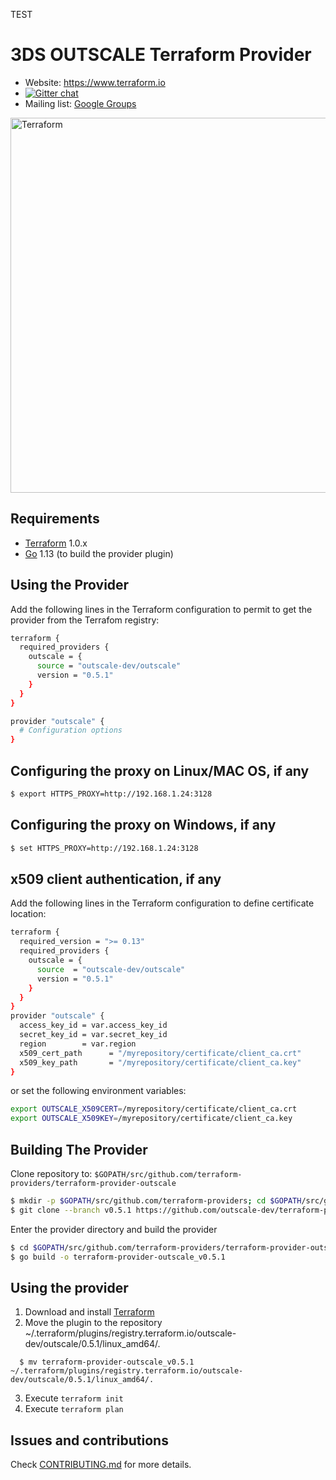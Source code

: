 TEST


3DS OUTSCALE Terraform Provider
===============================

- Website: https://www.terraform.io
- [![Gitter chat](https://badges.gitter.im/hashicorp-terraform/Lobby.png)](https://gitter.im/hashicorp-terraform/Lobby)
- Mailing list: [Google Groups](http://groups.google.com/group/terraform-tool)

<img alt="Terraform" src="https://www.terraform.io/assets/images/logo-hashicorp-3f10732f.svg" width="600px">

Requirements
------------

-	[Terraform](https://www.terraform.io/downloads.html) 1.0.x
-	[Go](https://golang.org/doc/install) 1.13 (to build the provider plugin)


Using the Provider
------------------

Add the following lines in the Terraform configuration to permit to get the provider from the Terrafom registry:

```sh
terraform {
  required_providers {
    outscale = {
      source = "outscale-dev/outscale"
      version = "0.5.1"
    }
  }
}

provider "outscale" {
  # Configuration options
}
```

Configuring the proxy on Linux/MAC OS, if any
---------------------------------------------

```sh
$ export HTTPS_PROXY=http://192.168.1.24:3128
```

Configuring the proxy on Windows, if any
----------------------------------------

```sh
$ set HTTPS_PROXY=http://192.168.1.24:3128
```


x509 client authentication, if any
----------------------------------

Add the following lines in the Terraform configuration to define certificate location:

```sh
terraform {
  required_version = ">= 0.13"
  required_providers {
    outscale = {
      source  = "outscale-dev/outscale"
      version = "0.5.1"
    }
  }
}
provider "outscale" {
  access_key_id = var.access_key_id
  secret_key_id = var.secret_key_id
  region        = var.region
  x509_cert_path      = "/myrepository/certificate/client_ca.crt"
  x509_key_path       = "/myrepository/certificate/client_ca.key"
}
```

or set the following environment variables:

```sh
export OUTSCALE_X509CERT=/myrepository/certificate/client_ca.crt
export OUTSCALE_X509KEY=/myrepository/certificate/client_ca.key
```

Building The Provider
---------------------

Clone repository to: `$GOPATH/src/github.com/terraform-providers/terraform-provider-outscale`

```sh
$ mkdir -p $GOPATH/src/github.com/terraform-providers; cd $GOPATH/src/github.com/terraform-providers
$ git clone --branch v0.5.1 https://github.com/outscale-dev/terraform-provider-outscale
```

Enter the provider directory and build the provider

```sh
$ cd $GOPATH/src/github.com/terraform-providers/terraform-provider-outscale
$ go build -o terraform-provider-outscale_v0.5.1
```

Using the provider
----------------------
1. Download and install [Terraform](https://www.terraform.io/downloads.html)
2. Move the plugin to the repository ~/.terraform/plugins/registry.terraform.io/outscale-dev/outscale/0.5.1/linux_amd64/.

```shell
  $ mv terraform-provider-outscale_v0.5.1 ~/.terraform/plugins/registry.terraform.io/outscale-dev/outscale/0.5.1/linux_amd64/.
```

3. Execute `terraform init`
4. Execute `terraform plan`

Issues and contributions
------------------------

Check [CONTRIBUTING.md](./CONTRIBUTING.md) for more details.
